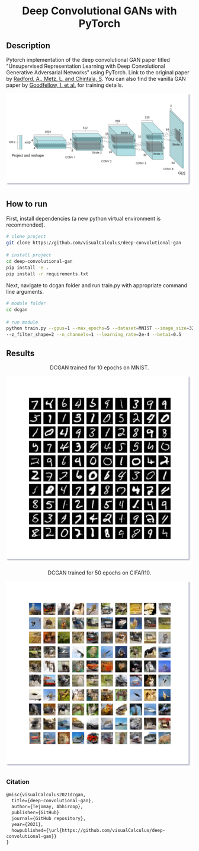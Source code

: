 <div align="center">    
 
# Deep Convolutional GANs with PyTorch

</div>
 
## Description   
Pytorch implementation of the deep convolutional GAN paper titled "Unsupervised Representation Learning with Deep Convolutional Generative Adversarial Networks" using PyTorch. Link to the original paper by [Radford, A., Metz, L. and Chintala, S](./papers/dc-gans.pdf). You can also find the vanilla GAN paper by [Goodfellow, I. et al.](./papers/gans.pdf) for training details.

<div align="center">

![DCGAN Generator](./misc/dcgan_generator.png "DCGAN Generator (image taken from original paper by Radford, A., Metz, L. and Chintala, S)")

</div>

## How to run   
First, install dependencies (a new python virtual environment is recommended).   
```bash
# clone project   
git clone https://github.com/visualCalculus/deep-convolutional-gan

# install project   
cd deep-convolutional-gan
pip install -e .
pip install -r requirements.txt
 ```   
 Next, navigate to dcgan folder and run train.py with appropriate command line arguments.  
 ```bash
# module folder
cd dcgan

# run module
python train.py --gpus=1 --max_epochs=5 --dataset=MNIST --image_size=32 --batch_size=128 --z_dim=100
--z_filter_shape=2 --n_channels=1 --learning_rate=2e-4 --beta1=0.5

```

## Results
<div align="center">

DCGAN trained for 10 epochs on MNIST. 

![result1](misc/result_mnist.png)

DCGAN trained for 50 epochs on CIFAR10.

![result2](misc/result_cifar10.png)

</div>

### Citation  
```
@misc{visualCalculus2021dcgan,
  title={deep-convolutional-gan},
  author={Tejomay, Abhiroop},
  publisher={GitHub}
  journal={GitHub repository},
  year={2021},
  howpublished={\url{https://github.com/visualCalculus/deep-convolutional-gan}}
}
```   

